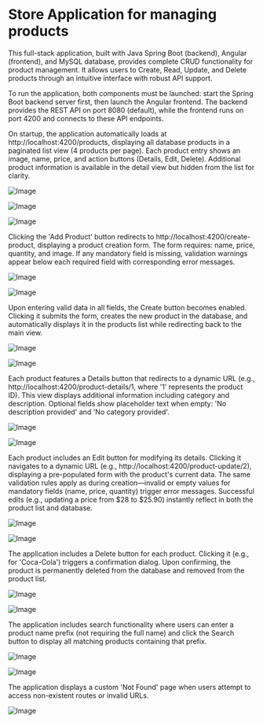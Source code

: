 <h1><b>Store Application for managing products</b></h1>

<p>This full-stack application, built with Java Spring Boot (backend), Angular (frontend), and MySQL database, provides complete CRUD functionality for product management. 
  It allows users to Create, Read, Update, and Delete products through an intuitive interface with robust API support.</p>

<p>To run the application, both components must be launched: start the Spring Boot backend server first, then launch the Angular frontend. 
  The backend provides the REST API on port 8080 (default), while the frontend runs on port 4200 and connects to these API endpoints.</p>

<p>On startup, the application automatically loads at http://localhost:4200/products, displaying all database products in a paginated list view (4 products per page). 
  Each product entry shows an image, name, price, and action buttons (Details, Edit, Delete). Additional product information is available in the detail view but hidden from the list for clarity.</p>

![Image](https://github.com/user-attachments/assets/8b66e02e-b5e8-49f1-9b21-dec2afc7c692)

![Image](https://github.com/user-attachments/assets/3ab07c45-4c03-4e37-b1b2-c6b3e9723411)

![Image](https://github.com/user-attachments/assets/028c16ee-7127-4abe-9f57-2fa43de5b1d7)

<p>Clicking the 'Add Product' button redirects to http://localhost:4200/create-product, displaying a product creation form. The form requires: name, price, quantity, and image. 
  If any mandatory field is missing, validation warnings appear below each required field with corresponding error messages.</p>

![Image](https://github.com/user-attachments/assets/d1a14bee-0a21-4385-a212-210ca4aacd9e)

![Image](https://github.com/user-attachments/assets/97648176-2df7-49c3-b25e-a20498187979)

<p>Upon entering valid data in all fields, the Create button becomes enabled. Clicking it submits the form, creates the new product in the database, and automatically displays it in the products list while redirecting back to the main view.</p>

![Image](https://github.com/user-attachments/assets/975b4c5d-9686-4f8e-a3fd-571e935cde40)

![Image](https://github.com/user-attachments/assets/3c3bebc0-8b68-438b-8730-f48a29a1370e)

<p>Each product features a Details button that redirects to a dynamic URL (e.g., http://localhost:4200/product-details/1, where '1' represents the product ID). This view displays additional information including category and description. Optional fields show placeholder text when empty: 'No description provided' and 'No category provided'.</p>

![Image](https://github.com/user-attachments/assets/33ae35d7-5844-4dc9-b03b-36a3646f796e)

![Image](https://github.com/user-attachments/assets/a5feb0fa-616e-40f6-aada-483023f8e16f)

<p>Each product includes an Edit button for modifying its details. Clicking it navigates to a dynamic URL (e.g., http://localhost:4200/product-update/2), displaying a pre-populated form with the product's current data. The same validation rules apply as during creation—invalid or empty values for mandatory fields (name, price, quantity) trigger error messages. Successful edits (e.g., updating a price from $28 to $25.90) instantly reflect in both the product list and database.</p>

![Image](https://github.com/user-attachments/assets/60f7bd8f-bc4f-4194-94f8-be3e833addc7)

![Image](https://github.com/user-attachments/assets/dba8d79f-c332-469d-aa7c-36ef6fc4b422)

<p>The application includes a Delete button for each product. Clicking it (e.g., for 'Coca-Cola') triggers a confirmation dialog. Upon confirming, the product is permanently deleted from the database and removed from the product list.</p>

![Image](https://github.com/user-attachments/assets/70e46aa5-c135-41ab-87be-fd8133deba5b)

![Image](https://github.com/user-attachments/assets/9ce7da0f-678c-4e6b-b045-fca6a49fff13)

<p>The application includes search functionality where users can enter a product name prefix (not requiring the full name) and click the Search button to display all matching products containing that prefix.</p>

![Image](https://github.com/user-attachments/assets/89397a99-8294-4f59-9099-ae29858fa4ec)

![Image](https://github.com/user-attachments/assets/e188174f-135f-4322-a6f6-19b2bd1e20ad)

<p>The application displays a custom 'Not Found' page when users attempt to access non-existent routes or invalid URLs.</p>

![Image](https://github.com/user-attachments/assets/e84c83a4-20be-4be1-92f1-46eff7b017d4)
